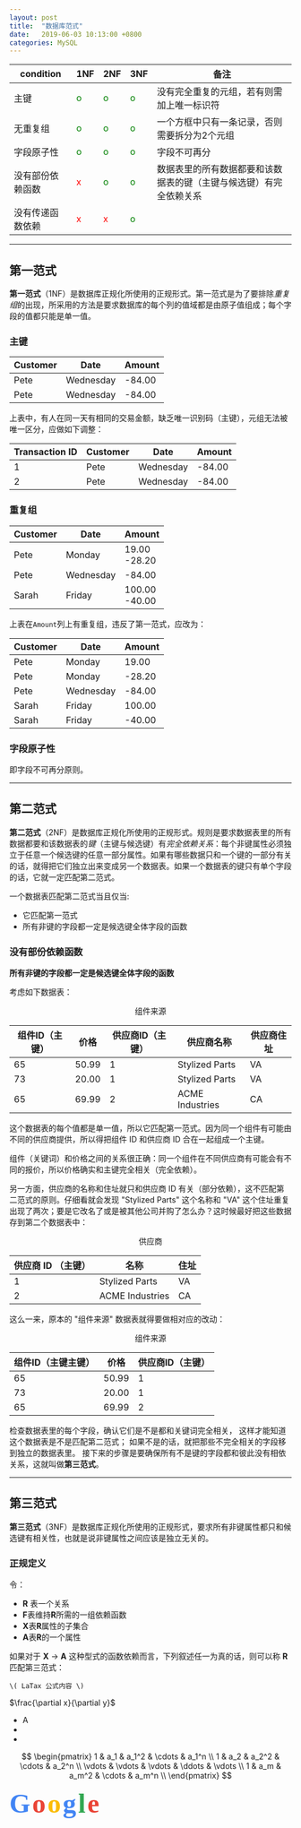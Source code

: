 ```yaml
---
layout: post
title:  "数据库范式"
date:   2019-06-03 10:13:00 +0800
categories: MySQL
---
```


condition|1NF|2NF|3NF|备注
-|-|-|-|-
主键|<font color=green>o</font>|<font color=green>o</font>|<font color=green>o</font>|没有完全重复的元组，若有则需加上唯一标识符
无重复组|<font color=green>o</font>|<font color=green>o</font>|<font color=green>o</font>|一个方框中只有一条记录，否则需要拆分为2个元组
字段原子性|<font color=green>o</font>|<font color=green>o</font>|<font color=green>o</font>|字段不可再分
没有部份依赖函数|<font color=red>x</font>|<font color=green>o</font>|<font color=green>o</font>|数据表里的所有数据都要和该数据表的键（主键与候选键）有完全依赖关系
没有传递函数依赖|<font color=red>x</font>|<font color=red>x</font>|<font color=green>o</font>|

---

## 第一范式

**第一范式**（1NF）是数据库正规化所使用的正规形式。第一范式是为了要排除*重复组*的出现，所采用的方法是要求数据库的每个列的值域都是由原子值组成；每个字段的值都只能是单一值。

### 主键

Customer|Date|Amount
--------|----|--------
Pete|Wednesday|-84.00
Pete|Wednesday|-84.00

上表中，有人在同一天有相同的交易金额，缺乏唯一识别码（主键），元组无法被唯一区分，应做如下调整：

Transaction ID|Customer|Date|Amount
--------------|--------|----|------
1|Pete|Wednesday|-84.00
2|Pete|Wednesday|-84.00

### 重复组

Customer|Date|Amount
--------|----|--------
Pete|Monday|19.00<br>-28.20
Pete|Wednesday|-84.00
Sarah|Friday|100.00<br>-40.00

上表在`Amount`列上有重复组，违反了第一范式，应改为：

Customer|Date|Amount
--------|----|--------
Pete|Monday|19.00
Pete|Monday|-28.20
Pete|Wednesday|-84.00
Sarah|Friday|100.00
Sarah|Friday|-40.00

### 字段原子性

即字段不可再分原则。

---

## 第二范式

**第二范式**（2NF）是数据库正规化所使用的正规形式。规则是要求数据表里的所有数据都要和该数据表的*键*（主键与候选键）有*完全依赖关系*：每个非键属性必须独立于任意一个候选键的任意一部分属性。如果有哪些数据只和一个键的一部分有关的话，就得把它们独立出来变成另一个数据表。如果一个数据表的键只有单个字段的话，它就一定匹配第二范式。

一个数据表匹配第二范式当且仅当:

- 它匹配第一范式
- 所有非键的字段都一定是候选键全体字段的函数

### 没有部份依赖函数

**所有非键的字段都一定是候选键全体字段的函数**

考虑如下数据表：

<center>组件来源</center>

组件ID（主键）|价格|供应商ID（主键）|供应商名称|供应商住址
-|-|-|-|-
65|50.99|1|Stylized Parts|VA
73|20.00|1|Stylized Parts|VA
65|69.99|2|ACME Industries|CA

这个数据表的每个值都是单一值，所以它匹配第一范式。因为同一个组件有可能由不同的供应商提供，所以得把组件 ID 和供应商 ID 合在一起组成一个主键。

组件（关键词）和价格之间的关系很正确：同一个组件在不同供应商有可能会有不同的报价，所以价格确实和主键完全相关（完全依赖）。

另一方面，供应商的名称和住址就只和供应商 ID 有关（部分依赖），这不匹配第二范式的原则。仔细看就会发现 "Stylized Parts" 这个名称和 "VA" 这个住址重复出现了两次；要是它改名了或是被其他公司并购了怎么办？这时候最好把这些数据存到第二个数据表中：

<center>供应商</center>

供应商 ID （主键）|名称|住址
-|-|-
1|Stylized Parts|VA
2|ACME Industries|CA

这么一来，原本的 "组件来源" 数据表就得要做相对应的改动：

<center>组件来源</center>

组件ID（主键主键）|价格|供应商ID（主键）
-|-|-
65|50.99|1
73|20.00|1
65|69.99|2

检查数据表里的每个字段，确认它们是不是都和关键词完全相关， 这样才能知道这个数据表是不是匹配第二范式； 如果不是的话，就把那些不完全相关的字段移到独立的数据表里。 接下来的步骤是要确保所有不是键的字段都和彼此没有相依关系，这就叫做**第三范式**。

---

## 第三范式

**第三范式**（3NF）是数据库正规化所使用的正规形式，要求所有非键属性都只和候选键有相关性，也就是说非键属性之间应该是独立无关的。

### 正规定义

令：

- **R** 表一个关系
- **F**表维持**R**所需的一组依赖函数
- **X**表**R**属性的子集合
- **A**表**R**的一个属性

如果对于 **X** -> **A** 这种型式的函数依赖而言，下列叙述任一为真的话，则可以称  **R** 匹配第三范式：

`\( LaTax 公式内容 \)`

$\frac{\partial x}{\partial y}$

- A
- 
- 

$$
        \begin{pmatrix}
        1 & a_1 & a_1^2 & \cdots & a_1^n \\
        1 & a_2 & a_2^2 & \cdots & a_2^n \\
        \vdots & \vdots & \vdots & \ddots & \vdots \\
        1 & a_m & a_m^2 & \cdots & a_m^n \\
        \end{pmatrix}
$$

<b>
<font color=#4285f4 size=8 face="Google Sans">G</font>
<font color=#ea4335 size=8 face="Google Sans">o</font>
<font color=#fbbc05 size=8 face="Google Sans">o</font>
<font color=#4285f4 size=8 face="Google Sans">g</font>
<font color=#34a853 size=8 face="Google Sans">l</font>
<font color=#ea4335 size=8 face="Google Sans">e</font>
<b>
